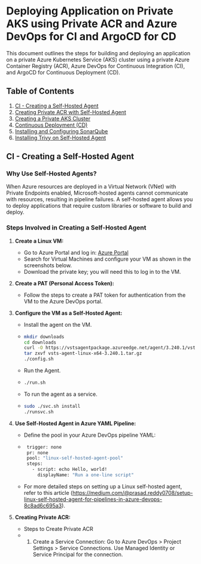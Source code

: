 # Deploying Application on Private AKS using Private ACR and Azure DevOps for CI and ArgoCD for CD

This document outlines the steps for building and deploying an application on a private Azure Kubernetes Service (AKS) cluster using a private Azure Container Registry (ACR), Azure DevOps for Continuous Integration (CI), and ArgoCD for Continuous Deployment (CD).

## Table of Contents
1. [CI - Creating a Self-Hosted Agent](#ci---creating-a-self-hosted-agent)
2. [Creating Private ACR with Self-Hosted Agent](#creating-private-acr-with-self-hosted-agent)
3. [Creating a Private AKS Cluster](#creating-a-private-aks-cluster)
4. [Continuous Deployment (CD)](#continuous-deployment-cd)
5. [Installing and Configuring SonarQube](#installing-and-configuring-sonarqube)
6. [Installing Trivy on Self-Hosted Agent](#installing-trivy-on-self-hosted-agent)

## CI - Creating a Self-Hosted Agent

### Why Use Self-Hosted Agents?

When Azure resources are deployed in a Virtual Network (VNet) with Private Endpoints enabled, Microsoft-hosted agents cannot communicate with resources, resulting in pipeline failures. A self-hosted agent allows you to deploy applications that require custom libraries or software to build and deploy.

### Steps Involved in Creating a Self-Hosted Agent

1. **Create a Linux VM:**
   - Go to Azure Portal and log in: [Azure Portal](https://portal.azure.com/#home)
   - Search for Virtual Machines and configure your VM as shown in the screenshots below.
   - Download the private key; you will need this to log in to the VM.

2. **Create a PAT (Personal Access Token):**
   - Follow the steps to create a PAT token for authentication from the VM to the Azure DevOps portal.

3. **Configure the VM as a Self-Hosted Agent:**
   - Install the agent on the VM.
   - ```bash
     mkdir downloads
     cd downloads
     curl -O https://vstsagentpackage.azureedge.net/agent/3.240.1/vsts-agent-linux-x64-3.240.1.tar.gz
     tar zxvf vsts-agent-linux-x64-3.240.1.tar.gz
     ./config.sh

   - Run the Agent.
   - ```bash
     ./run.sh
   - To run the agent as a service.
   - ```bash
     sudo ./svc.sh install
     ./runsvc.sh


4. **Use Self-Hosted Agent in Azure YAML Pipeline:**
   - Define the pool in your Azure DevOps pipeline YAML:
   - ```bash
      trigger: none
      pr: none
      pool: "linux-self-hosted-agent-pool"
      steps:
        - script: echo Hello, world!
          displayName: "Run a one-line script"
   - For more detailed steps on setting up a Linux self-hosted agent, refer to this article (https://medium.com/@prasad.reddy0708/setup-linux-self-hosted-agent-for-pipelines-in-azure-devops-8c8ad6c695a3).
  
5. **Creating Private ACR:**
   - Steps to Create Private ACR
   - 1. Create a Service Connection:
        Go to Azure DevOps > Project Settings > Service Connections.
        Use Managed Identity or Service Principal for the connection.

